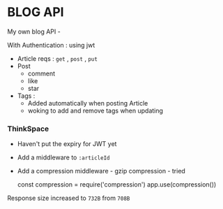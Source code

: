# BLOG API

My own blog API -

With Authentication : using jwt<br>
- Article reqs : `get` , `post` , `put`<br>
- Post
    - comment
    - like
    - star
 - Tags : <br>
   - Added automatically when posting Article
   - woking to add and remove tags when updating

### ThinkSpace

- Haven't put the expiry for JWT yet
- Add a middleware to `:articleId` 
- Add a compression middleware - gzip compression - tried 

    const compression = require('compression')
    app.use(compression())

Response size increased to `732B` from `708B`
